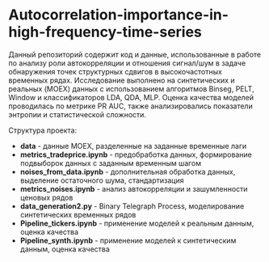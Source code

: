 # Autocorrelation-importance-in-high-frequency-time-series

Данный репозиторий содержит код и данные, использованные в работе по анализу роли автокорреляции и отношения сигнал/шум в задаче обнаружения точек структурных сдвигов в высокочастотных временных рядах.
Исследование выполнено на синтетических и реальных (MOEX) данных с использованием алгоритмов Binseg, PELT, Window и классификаторов LDA, QDA, MLP. Оценка качества моделей проводилась по метрике PR AUC, также анализировались показатели энтропии и статистической сложности.

Структура проекта: 

* **data** - данные MOEX, разделенные на заданные временные лаги
* **metrics_tradeprice.ipynb** - предобработка данных, формирование подвыборок данных с заданным временным шагом
* **noises_from_data.ipynb** - дополнительная обработка данных, выделение остаточного шума, стандартизация
* **metrics_noises.ipynb** - анализ автокорреляции и зашумленности ценовых рядов
* **data_generation2.py** - Binary Telegraph Process, моделирование синтетических временных рядов
* **Pipeline_tickers.ipynb** - применение моделей к реальным данным, оценка качества
* **Pipeline_synth.ipynb** - применение моделей к синтетическим данным, оценка качества
